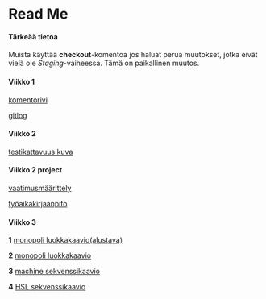 # Read Me
#### Tärkeää tietoa
Muista käyttää __checkout__-komentoa jos haluat perua muutokset, jotka eivät vielä ole _Staging_-vaiheessa.
Tämä on paikallinen muutos.

#### Viikko 1
[komentorivi](https://github.com/014589012/ot-harjoitustyo/blob/master/laskarit/viikko1/komentorivi.txt)

[gitlog](https://github.com/014589012/ot-harjoitustyo/blob/master/laskarit/viikko1/gitlog.txt)

#### Viikko 2
[testikattavuus kuva](https://github.com/014589012/ot-harjoitustyo/blob/master/laskarit/viikko2/Testikattavuus.png)

#### Viikko 2 project
[vaatimusmäärittely](https://github.com/014589012/ot-harjoitustyo/blob/master/dokumentointi/vaatimusmaarittely.md)

[työaikakirjaanpito](https://github.com/014589012/ot-harjoitustyo/blob/master/dokumentointi/tyoaikakirjaanpito.md)

#### Viikko 3
__1__ [monopoli luokkakaavio(alustava)](https://github.com/014589012/ot-harjoitustyo/blob/master/laskarit/viikko3/monopolydraft.png)

__2__ [monopoli luokkakaavio](https://github.com/014589012/ot-harjoitustyo/blob/master/laskarit/viikko3/monopoly.png)

__3__ [machine sekvenssikaavio](https://github.com/014589012/ot-harjoitustyo/blob/master/laskarit/viikko3/machineseq2.png)

__4__ [HSL sekvenssikaavio](https://github.com/014589012/ot-harjoitustyo/blob/master/laskarit/viikko3/HSLseq.png)


